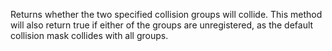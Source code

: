 Returns whether the two specified collision groups will collide. This
method will also return true if either of the groups are unregistered, as
the default collision mask collides with all groups.